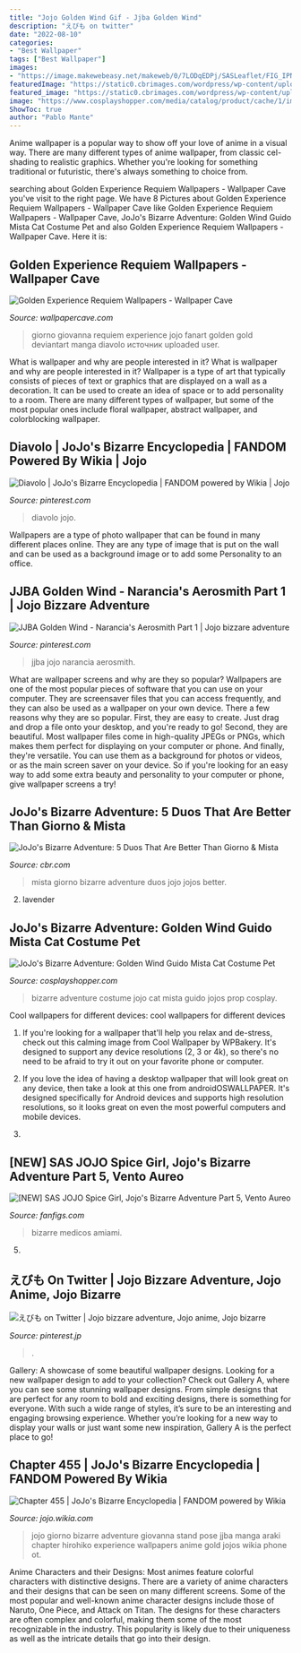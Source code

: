 ```yaml
---
title: "Jojo Golden Wind Gif - Jjba Golden Wind"
description: "えびも on twitter"
date: "2022-08-10"
categories:
- "Best Wallpaper"
tags: ["Best Wallpaper"]
images:
- "https://image.makewebeasy.net/makeweb/0/7LODqEDPj/SASLeaflet/FIG_IPN_5930_04.jpg"
featuredImage: "https://static0.cbrimages.com/wordpress/wp-content/uploads/2020/12/Featured-Better-Duos-Giorno-Mista.jpg"
featured_image: "https://static0.cbrimages.com/wordpress/wp-content/uploads/2020/12/Featured-Better-Duos-Giorno-Mista.jpg"
image: "https://www.cosplayshopper.com/media/catalog/product/cache/1/image/650x/d9e1aab3ff6d4b19f6110704db2ea214/C/O/COS-061_02_28.jpg"
ShowToc: true
author: "Pablo Mante"
---
```



Anime wallpaper is a popular way to show off your love of anime in a visual way. There are many different types of anime wallpaper, from classic cel-shading to realistic graphics. Whether you're looking for something traditional or futuristic, there's always something to choice from.

	

		
searching about Golden Experience Requiem Wallpapers - Wallpaper Cave you've visit to the right page. We have 8 Pictures about Golden Experience Requiem Wallpapers - Wallpaper Cave like Golden Experience Requiem Wallpapers - Wallpaper Cave, JoJo&#039;s Bizarre Adventure: Golden Wind Guido Mista Cat Costume Pet and also Golden Experience Requiem Wallpapers - Wallpaper Cave. Here it is:
		
    
## Golden Experience Requiem Wallpapers - Wallpaper Cave

<img loading=lazy src="https://wallpapercave.com/wp/wp6542160.jpg" onerror="this.onerror=null;this.src='https://tse2.mm.bing.net/th?id=OIP.02Y8_XeCIBQH_ed8xeSkEgHaKe&amp;pid=15.1';" alt="Golden Experience Requiem Wallpapers - Wallpaper Cave">

_Source: wallpapercave.com_

>giorno giovanna requiem experience jojo fanart golden gold deviantart manga diavolo источник uploaded user. 

	

What is wallpaper and why are people interested in it?
What is wallpaper and why are people interested in it?
Wallpaper is a type of art that typically consists of pieces of text or graphics that are displayed on a wall as a decoration. It can be used to create an idea of space or to add personality to a room. There are many different types of wallpaper, but some of the most popular ones include floral wallpaper, abstract wallpaper, and colorblocking wallpaper.

    
## Diavolo | JoJo&#039;s Bizarre Encyclopedia | FANDOM Powered By Wikia | Jojo

<img loading=lazy src="https://i.pinimg.com/736x/6a/38/bd/6a38bde22fb19e3079e112905a4a3532.jpg" onerror="this.onerror=null;this.src='https://tse2.mm.bing.net/th?id=OIP.vf8USQtOHFg7K70zsr0BfAHaEH&amp;pid=15.1';" alt="Diavolo | JoJo&#039;s Bizarre Encyclopedia | FANDOM powered by Wikia | Jojo">

_Source: pinterest.com_

>diavolo jojo. 

	



Wallpapers are a type of photo wallpaper that can be found in many different places online. They are any type of image that is put on the wall and can be used as a background image or to add some Personality to an office.

    
## JJBA Golden Wind - Narancia&#039;s Aerosmith Part 1 | Jojo Bizzare Adventure

<img loading=lazy src="https://i.pinimg.com/736x/22/10/b8/2210b832c56dcd0123cb405452b40fc1.jpg" onerror="this.onerror=null;this.src='https://tse4.mm.bing.net/th?id=OIP.fHJxt9v3Dc_BLxwOVNQUoAHaLZ&amp;pid=15.1';" alt="JJBA Golden Wind - Narancia&#039;s Aerosmith Part 1 | Jojo bizzare adventure">

_Source: pinterest.com_

>jjba jojo narancia aerosmith. 

	

What are wallpaper screens and why are they so popular?
Wallpapers are one of the most popular pieces of software that you can use on your computer. They are screensaver files that you can access frequently, and they can also be used as a wallpaper on your own device. There a few reasons why they are so popular. First, they are easy to create. Just drag and drop a file onto your desktop, and you're ready to go! Second, they are beautiful. Most wallpaper files come in high-quality JPEGs or PNGs, which makes them perfect for displaying on your computer or phone. And finally, they're versatile. You can use them as a background for photos or videos, or as the main screen saver on your device. So if you're looking for an easy way to add some extra beauty and personality to your computer or phone, give wallpaper screens a try!

    
## JoJo&#039;s Bizarre Adventure: 5 Duos That Are Better Than Giorno &amp; Mista

<img loading=lazy src="https://static0.cbrimages.com/wordpress/wp-content/uploads/2020/12/Featured-Better-Duos-Giorno-Mista.jpg" onerror="this.onerror=null;this.src='https://tse4.mm.bing.net/th?id=OIP.WnK0vV7TgllfqUSFKzAaUQHaDt&amp;pid=15.1';" alt="JoJo&#039;s Bizarre Adventure: 5 Duos That Are Better Than Giorno &amp; Mista">

_Source: cbr.com_

>mista giorno bizarre adventure duos jojo jojos better. 

	

2. lavender 

    
## JoJo&#039;s Bizarre Adventure: Golden Wind Guido Mista Cat Costume Pet

<img loading=lazy src="https://www.cosplayshopper.com/media/catalog/product/cache/1/image/650x/d9e1aab3ff6d4b19f6110704db2ea214/C/O/COS-061_02_28.jpg" onerror="this.onerror=null;this.src='https://tse2.mm.bing.net/th?id=OIP.WLCQap8qbLitN4Qal_l-uwHaK3&amp;pid=15.1';" alt="JoJo&#039;s Bizarre Adventure: Golden Wind Guido Mista Cat Costume Pet">

_Source: cosplayshopper.com_

>bizarre adventure costume jojo cat mista guido jojos prop cosplay. 

	

Cool wallpapers for different devices:
cool wallpapers for different devices 

1. If you're looking for a wallpaper that'll help you relax and de-stress, check out this calming image from Cool Wallpaper by WPBakery. It's designed to support any device resolutions (2, 3 or 4k), so there's no need to be afraid to try it out on your favorite phone or computer.

2. If you love the idea of having a desktop wallpaper that will look great on any device, then take a look at this one from androidOSWALLPAPER. It's designed specifically for Android devices and supports high resolution resolutions, so it looks great on even the most powerful computers and mobile devices.

3.

    
## [NEW] SAS JOJO Spice Girl, Jojo&#039;s Bizarre Adventure Part 5, Vento Aureo

<img loading=lazy src="https://image.makewebeasy.net/makeweb/0/7LODqEDPj/SASLeaflet/FIG_IPN_5930_04.jpg" onerror="this.onerror=null;this.src='https://tse1.mm.bing.net/th?id=OIP.QU9BVkcTbZQcUqh2n9cbngHaMh&amp;pid=15.1';" alt="[NEW] SAS JOJO Spice Girl, Jojo&#039;s Bizarre Adventure Part 5, Vento Aureo">

_Source: fanfigs.com_

>bizarre medicos amiami. 

	

5.

    
## えびも On Twitter | Jojo Bizzare Adventure, Jojo Anime, Jojo Bizarre

<img loading=lazy src="https://i.pinimg.com/736x/b6/5a/c3/b65ac3935409398d42ed04cb2996f14c.jpg" onerror="this.onerror=null;this.src='https://tse4.mm.bing.net/th?id=OIP.wjWruqXW_An2kMiWbDBLUgHaNq&amp;pid=15.1';" alt="えびも on Twitter | Jojo bizzare adventure, Jojo anime, Jojo bizarre">

_Source: pinterest.jp_

>. 

	

Gallery: A showcase of some beautiful wallpaper designs.
Looking for a new wallpaper design to add to your collection? Check out Gallery A, where you can see some stunning wallpaper designs. From simple designs that are perfect for any room to bold and exciting designs, there is something for everyone. With such a wide range of styles, it’s sure to be an interesting and engaging browsing experience. Whether you’re looking for a new way to display your walls or just want some new inspiration, Gallery A is the perfect place to go!





	
	
    
## Chapter 455 | JoJo&#039;s Bizarre Encyclopedia | FANDOM Powered By Wikia

<img loading=lazy src="https://vignette.wikia.nocookie.net/jjba/images/d/d6/Chapter_455.jpg/revision/latest?cb=20140815174513" onerror="this.onerror=null;this.src='https://tse1.mm.bing.net/th?id=OIP.DXvgMN1IZtEAehJ060XftAHaLZ&amp;pid=15.1';" alt="Chapter 455 | JoJo&#039;s Bizarre Encyclopedia | FANDOM powered by Wikia">

_Source: jojo.wikia.com_

>jojo giorno bizarre adventure giovanna stand pose jjba manga araki chapter hirohiko experience wallpapers anime gold jojos wikia phone ot. 

	

Anime Characters and their Designs: Most animes feature colorful characters with distinctive designs.
There are a variety of anime characters and their designs that can be seen on many different screens. Some of the most popular and well-known anime character designs include those of Naruto, One Piece, and Attack on Titan. The designs for these characters are often complex and colorful, making them some of the most recognizable in the industry. This popularity is likely due to their uniqueness as well as the intricate details that go into their design.


